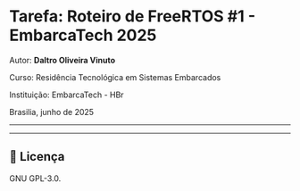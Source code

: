 
# Tarefa: Roteiro de FreeRTOS #1 - EmbarcaTech 2025

Autor: **Daltro Oliveira Vinuto**

Curso: Residência Tecnológica em Sistemas Embarcados

Instituição: EmbarcaTech - HBr

Brasilia, junho de 2025

---

<!-- INSIRA O CONTEÚDO DO SEU README AQUI! -->

---

## 📜 Licença
GNU GPL-3.0.
